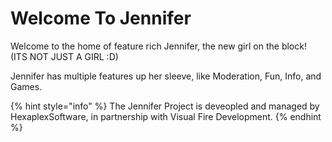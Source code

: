 # Welcome To Jennifer

Welcome to the home of feature rich Jennifer, the new girl on the block! \(ITS NOT JUST A GIRL :D\)

Jennifer has multiple features up her sleeve, like Moderation, Fun, Info, and Games.





{% hint style="info" %}
The Jennifer Project is deveopled and managed by HexaplexSoftware, in partnership with Visual Fire Development.
{% endhint %}



